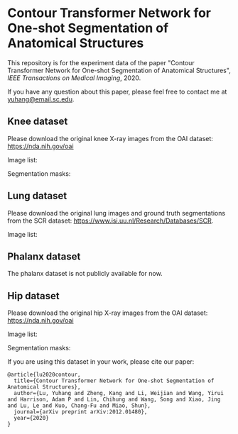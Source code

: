 # Contour Transformer Network for One-shot Segmentation of Anatomical Structures

This repository is for the experiment data of the paper "Contour Transformer Network for One-shot Segmentation of Anatomical Structures", *IEEE Transactions on Medical Imaging*, 2020.

If you have any question about this paper, please feel free to contact me at yuhang@email.sc.edu.

## Knee dataset
Please download the original knee X-ray images from the OAI dataset: https://nda.nih.gov/oai

Image list:

Segmentation masks:

## Lung dataset
Please download the original lung images and ground truth segmentations from the SCR dataset: https://www.isi.uu.nl/Research/Databases/SCR.

Image list:

## Phalanx dataset
The phalanx dataset is not publicly available for now.

## Hip dataset
Please download the original hip X-ray images from the OAI dataset: https://nda.nih.gov/oai

Image list:

Segmentation masks:


If you are using this dataset in your work, please cite our paper:
```
@article{lu2020contour,
  title={Contour Transformer Network for One-shot Segmentation of Anatomical Structures},
  author={Lu, Yuhang and Zheng, Kang and Li, Weijian and Wang, Yirui and Harrison, Adam P and Lin, Chihung and Wang, Song and Xiao, Jing and Lu, Le and Kuo, Chang-Fu and Miao, Shun},
  journal={arXiv preprint arXiv:2012.01480},
  year={2020}
}
```
